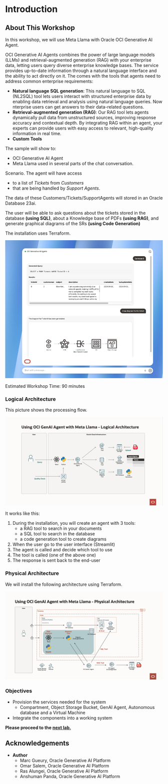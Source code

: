 # Introduction

## About This Workshop
In this workshop, we will use Meta Llama with Oracle OCI Generative AI Agent. 

OCI Generative AI Agents combines the power of large language models (LLMs) and retrieval-augmented generation (RAG) with your enterprise data, letting users query diverse enterprise knowledge bases. The service provides up-to-date information through a natural language interface and the ability to act directly on it. The comes with the tools that agents need to address common enterprise requirements:
- **Natural language SQL generation**: This natural language to SQL (NL2SQL) tool lets users interact with structured enterprise data by enabling data retrieval and analysis using natural language queries. Now nterprise users can get answers to their data-related questions.
- **Retrieval-augmented generation (RAG)**: Our RAG tool lets agents dynamically pull data from unstructured sources, improving response accuracy and contextual depth. By integrating RAG within an agent, your experts can provide users with easy access to relevant, high-quality information in real time.
- **Custom Tools**

The sample will show to:
- OCI Generative AI Agent 
- Meta Llama used in several parts of the chat conversation. 

Scenario. The agent will have access 
- to a list of *Tickets* from *Customers* 
- that are being handled by *Support Agents*.

The data of these Customers/Tickets/SupportAgents will stored in an Oracle Database 23ai.

The user will be able to ask questions about the tickets stored in the database **(using SQL)**, about a Knowledge base of PDFs **(using RAG)**, and generate graphical diagrams of the SRs **(using Code Generation)**

The installation uses Terraform.

![Screenshot](images/app-screenshot.png)

Estimated Workshop Time: 90 minutes

### Logical Architecture

This picture shows the processing flow.

![Architecture](images/logical-architecture.png)

It works like this:
1. During the installation, you will create an agent with 3 tools:
    - a RAG tool to search in your documents
    - a SQL tool to search in the database
    - a code generation tool to create diagrams
1. When the user go to the user interface (Streamlit)
1. The agent is called and decide which tool to use
1. The tool is called (one of the above one)
1. The response is sent back to the end-user

### Physical Architecture

We will install the following architecture using Terraform.

![Physical Architecture](images/physical-architecture.png)

### Objectives

- Provision the services needed for the system
    - Compartment, Object Storage Bucket, GenAI Agent, Autonomous database and a Virtual Machine
- Integrate the components into a working system

**Please proceed to the [next lab.](#next)**

## Acknowledgements 

- **Author**
    - Marc Gueury, Oracle Generative AI Platform
    - Omar Salem, Oracle Generative AI Platform
    - Ras Alungei, Oracle Generative AI Platform
    - Anshuman Panda, Oracle Generative AI Platform
